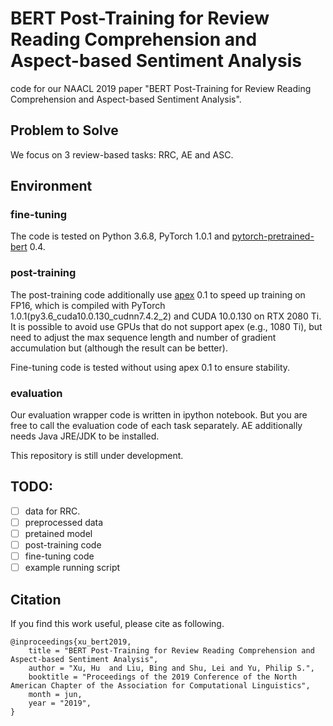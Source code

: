 # BERT Post-Training for Review Reading Comprehension and Aspect-based Sentiment Analysis
code for our NAACL 2019 paper "BERT Post-Training for Review Reading Comprehension and Aspect-based Sentiment Analysis".

## Problem to Solve
We focus on 3 review-based tasks: RRC, AE and ASC.

## Environment

### fine-tuning
The code is tested on Python 3.6.8, PyTorch 1.0.1 and [pytorch-pretrained-bert](https://github.com/huggingface/pytorch-pretrained-BERT) 0.4. 

### post-training
The post-training code additionally use [apex](https://github.com/NVIDIA/apex) 0.1 to speed up training on FP16, which is compiled with PyTorch 1.0.1(py3.6_cuda10.0.130_cudnn7.4.2_2) and CUDA 10.0.130 on RTX 2080 Ti. It is possible to avoid use GPUs that do not support apex (e.g., 1080 Ti), but need to adjust the max sequence length and number of gradient accumulation but (although the result can be better). 

Fine-tuning code is tested without using apex 0.1 to ensure stability.

### evaluation
Our evaluation wrapper code is written in ipython notebook. 
But you are free to call the evaluation code of each task separately.
AE additionally needs Java JRE/JDK to be installed.

This repository is still under development.

## TODO:
- [ ] data for RRC.
- [ ] preprocessed data
- [ ] pretained model
- [ ] post-training code
- [ ] fine-tuning code
- [ ] example running script

## Citation
If you find this work useful, please cite as following.
```
@inproceedings{xu_bert2019,
    title = "BERT Post-Training for Review Reading Comprehension and Aspect-based Sentiment Analysis",
    author = "Xu, Hu  and Liu, Bing and Shu, Lei and Yu, Philip S.",
    booktitle = "Proceedings of the 2019 Conference of the North American Chapter of the Association for Computational Linguistics",
    month = jun,
    year = "2019",
}
```
